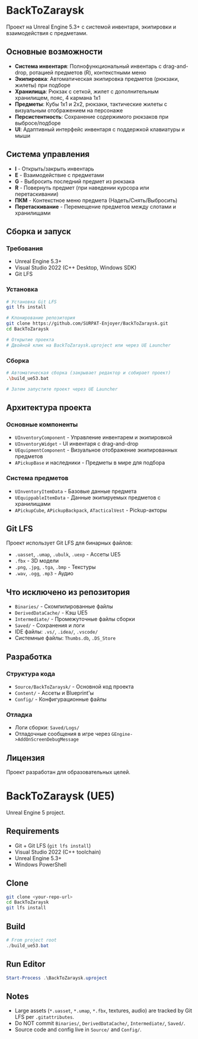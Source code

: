 # BackToZaraysk

Проект на Unreal Engine 5.3+ с системой инвентаря, экипировки и взаимодействия с предметами.

## Основные возможности

- **Система инвентаря**: Полнофункциональный инвентарь с drag-and-drop, ротацией предметов (R), контекстными меню
- **Экипировка**: Автоматическая экипировка предметов (рюкзаки, жилеты) при подборе
- **Хранилища**: Рюкзак с сеткой, жилет с дополнительным хранилищем, пояс, 4 кармана 1x1
- **Предметы**: Кубы 1x1 и 2x2, рюкзаки, тактические жилеты с визуальным отображением на персонаже
- **Персистентность**: Сохранение содержимого рюкзаков при выбросе/подборе
- **UI**: Адаптивный интерфейс инвентаря с поддержкой клавиатуры и мыши

## Система управления

- **I** - Открыть/закрыть инвентарь
- **E** - Взаимодействие с предметами
- **G** - Выбросить последний предмет из рюкзака
- **R** - Повернуть предмет (при наведении курсора или перетаскивании)
- **ПКМ** - Контекстное меню предмета (Надеть/Снять/Выбросить)
- **Перетаскивание** - Перемещение предметов между слотами и хранилищами

## Сборка и запуск

### Требования
- Unreal Engine 5.3+
- Visual Studio 2022 (C++ Desktop, Windows SDK)
- Git LFS

### Установка
```bash
# Установка Git LFS
git lfs install

# Клонирование репозитория
git clone https://github.com/SURPAT-Enjoyer/BackToZaraysk.git
cd BackToZaraysk

# Открытие проекта
# Двойной клик на BackToZaraysk.uproject или через UE Launcher
```

### Сборка
```bash
# Автоматическая сборка (закрывает редактор и собирает проект)
.\build_ue53.bat

# Затем запустите проект через UE Launcher
```

## Архитектура проекта

### Основные компоненты
- `UInventoryComponent` - Управление инвентарем и экипировкой
- `UInventoryWidget` - UI инвентаря с drag-and-drop
- `UEquipmentComponent` - Визуальное отображение экипированных предметов
- `APickupBase` и наследники - Предметы в мире для подбора

### Система предметов
- `UInventoryItemData` - Базовые данные предмета
- `UEquippableItemData` - Данные экипируемых предметов с хранилищами
- `APickupCube`, `APickupBackpack`, `ATacticalVest` - Pickup-акторы

## Git LFS

Проект использует Git LFS для бинарных файлов:
- `.uasset`, `.umap`, `.ubulk`, `.uexp` - Ассеты UE5
- `.fbx` - 3D модели
- `.png`, `.jpg`, `.tga`, `.bmp` - Текстуры
- `.wav`, `.ogg`, `.mp3` - Аудио

## Что исключено из репозитория

- `Binaries/` - Скомпилированные файлы
- `DerivedDataCache/` - Кэш UE5
- `Intermediate/` - Промежуточные файлы сборки
- `Saved/` - Сохранения и логи
- IDE файлы: `.vs/`, `.idea/`, `.vscode/`
- Системные файлы: `Thumbs.db`, `.DS_Store`

## Разработка

### Структура кода
- `Source/BackToZaraysk/` - Основной код проекта
- `Content/` - Ассеты и Blueprint'ы
- `Config/` - Конфигурационные файлы

### Отладка
- Логи сборки: `Saved/Logs/`
- Отладочные сообщения в игре через `GEngine->AddOnScreenDebugMessage`

## Лицензия

Проект разработан для образовательных целей.

# BackToZaraysk (UE5)

Unreal Engine 5 project.

## Requirements
- Git + Git LFS (`git lfs install`)
- Visual Studio 2022 (C++ toolchain)
- Unreal Engine 5.3+
- Windows PowerShell

## Clone
```bash
git clone <your-repo-url>
cd BackToZaraysk
git lfs install
```

## Build
```powershell
# From project root
./build_ue53.bat
```

## Run Editor
```powershell
Start-Process .\BackToZaraysk.uproject
```

## Notes
- Large assets (`*.uasset`, `*.umap`, `*.fbx`, textures, audio) are tracked by Git LFS per `.gitattributes`.
- Do NOT commit `Binaries/`, `DerivedDataCache/`, `Intermediate/`, `Saved/`.
- Source code and config live in `Source/` and `Config/`.